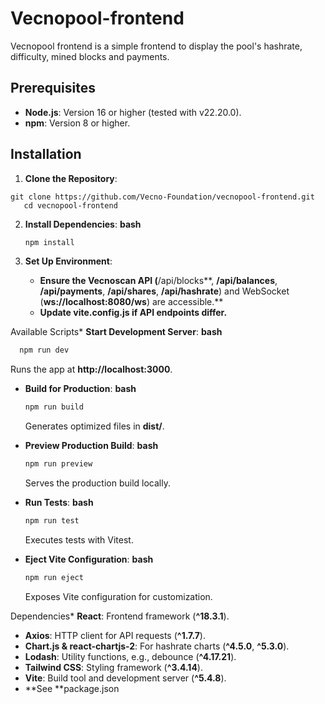# Vecnopool-frontend

Vecnopool frontend is a simple frontend to display the pool's hashrate, difficulty, mined blocks and payments.

## Prerequisites

- **Node.js**: Version 16 or higher (tested with v22.20.0).
- **npm**: Version 8 or higher.

## Installation

1. **Clone the Repository**:

```text
git clone https://github.com/Vecno-Foundation/vecnopool-frontend.git
   cd vecnopool-frontend
```

2. **Install Dependencies**:
   **bash**

   ```bash
   npm install
   ```
3. **Set Up Environment**:

   * **Ensure the Vecnoscan API (**/api/blocks**, **/api/balances**, **/api/payments**, **/api/shares**, **/api/hashrate**) and WebSocket (**ws://localhost:8080/ws**) are accessible.**
   * **Update **vite.config.js** if API endpoints differ.**

Available Scripts* **Start Development Server**:
  **bash**

```bash
  npm run dev
```

  Runs the app at **http://localhost:3000**.

* **Build for Production**:
  **bash**

  ```bash
  npm run build
  ```

  Generates optimized files in **dist/**.
* **Preview Production Build**:
  **bash**

  ```bash
  npm run preview
  ```

  Serves the production build locally.
* **Run Tests**:
  **bash**

  ```bash
  npm run test
  ```

  Executes tests with Vitest.
* **Eject Vite Configuration**:
  **bash**

  ```bash
  npm run eject
  ```

  Exposes Vite configuration for customization.

Dependencies* **React**: Frontend framework (**^18.3.1**).

* **Axios**: HTTP client for API requests (**^1.7.7**).
* **Chart.js & react-chartjs-2**: For hashrate charts (**^4.5.0**, **^5.3.0**).
* **Lodash**: Utility functions, e.g., debounce (**^4.17.21**).
* **Tailwind CSS**: Styling framework (**^3.4.14**).
* **Vite**: Build tool and development server (**^5.4.8**).
* **See **package.json
